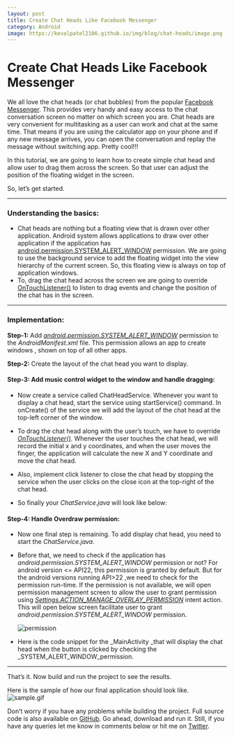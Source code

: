 ```yaml
---
layout: post
title: Create Chat Heads Like Facebook Messenger
category: Android
image: https://kevalpatel2106.github.io/img/blog/chat-heads/image.png
---
```


# Create Chat Heads Like Facebook Messenger

We all love the chat heads (or chat bubbles) from the popular [Facebook Messenger](https://www.messenger.com/). This provides very handy and easy access to the chat conversation screen no matter on which screen you are. Chat heads are very convenient for multitasking as a user can work and chat at the same time. That means if you are using the calculator app on your phone and if any new message arrives, you can open the conversation and replay the message without switching app. Pretty cool!!!

In this tutorial, we are going to learn how to create simple chat head and allow user to drag them across the screen. So that user can adjust the position of the floating widget in the screen.

So, let’s get started.

* * *

### **Understanding the basics:**

  * Chat heads are nothing but a floating view that is drawn over other application. Android system allows applications to draw over other application if the application has [android.permission.SYSTEM_ALERT_WINDOW](https://developer.android.com/reference/android/Manifest.permission.html#SYSTEM_ALERT_WINDOW) permission. We are going to use the background service to add the floating widget into the view hierarchy of the current screen. So, this floating view is always on top of application windows.
  * To, drag the chat head across the screen we are going to override [OnTouchListener()](https://developer.android.com/reference/android/view/View.OnTouchListener.html) to listen to drag events and change the position of the chat has in the screen.

* * *

### **Implementation:**

**Step-1:**
Add _[android.permission.SYSTEM_ALERT_WINDOW](https://developer.android.com/reference/android/Manifest.permission.html#SYSTEM_ALERT_WINDOW)_ permission to the _AndroidManifest.xml_ file. This permission allows an app to create windows , shown on top of all other apps.

<script src="https://gist.github.com/kevalpatel2106/3d525fa2ff9c91892668e2e7f8bcaa0d.js"></script>

**Step-2:**
Create the layout of the chat head you want to display.

<script src="https://gist.github.com/kevalpatel2106/b82d39b961012bb520c765921fbc3e6e.js"></script>

#### **Step-3: Add music control widget to the window and handle dragging:**

  * Now create a service called ChatHeadService. Whenever you want to display a chat head, start the service using startService() command. In onCreate() of the service we will add the layout of the chat head at the top-left corner of the window.

	<script src="https://gist.github.com/kevalpatel2106/42340f32188ecbf677cb14ef7194f1a6.js"></script>

  * To drag the chat head along with the user’s touch, we have to override _[OnTouchListener()](https://developer.android.com/reference/android/view/View.OnTouchListener.html)_. Whenever the user touches the chat head, we will record the initial x and y coordinates, and when the user moves the finger, the application will calculate the new X and Y coordinate and move the chat head.

  * Also, implement click listener to close the chat head by stopping the service when the user clicks on the close icon at the top-right of the chat head.

	<script src="https://gist.github.com/kevalpatel2106/d75224c690acfa0b05327dede24d374f.js"></script>

  * So finally your _ChatService.java_ will look like below:

	<script src="https://gist.github.com/kevalpatel2106/0a2533181ae1f27ec502f5fcc8611326.js"></script>

#### **Step-4: Handle Overdraw permission:**

  * Now one final step is remaining. To add display chat head, you need to start the _ChatService.java_.
  * Before that, we need to check if the application has _android.permission.SYSTEM_ALERT_WINDOW_ permission or not? For android version <= API22, this permission is granted by default. But for the android versions running API>22 ,we need to check for the permission run-time. If the permission is not available, we will open permission management screen to allow the user to grant permission using _[Settings.ACTION_MANAGE_OVERLAY_PERMISSION](https://developer.android.com/reference/android/provider/Settings.html#ACTION_MANAGE_OVERLAY_PERMISSION)_ intent action. This will open below screen facilitate user to grant _android.permission.SYSTEM_ALERT_WINDOW_ permission.

	![permission](https://kevalpatel2106.github.io/img/blog/chat-heads/image2.png)

  * Here is the code snippet for the _MainActivity _that will display the chat head when the button is clicked by checking the _SYSTEM_ALERT_WINDOW_permission.

	<script src="https://gist.github.com/kevalpatel2106/ea66370ae2d1c53665f0fd0212b65367.js"></script>

* * *

That’s it. Now build and run the project to see the results.

Here is the sample of how our final application should look like. ![sample.gif](https://kevalpatel2106.github.io/img/blog/chat-heads/image3.gif)

Don’t worry if you have any problems while building the project. Full source code is also available on [GitHub](https://github.com/kevalpatel2106/android-samples/tree/master/Facebook%20Chat%20Heads). Go ahead, download and run it. Still, if you have any queries let me know in comments below or hit me on [Twitter](https://twitter.com/Kevalonly77).
